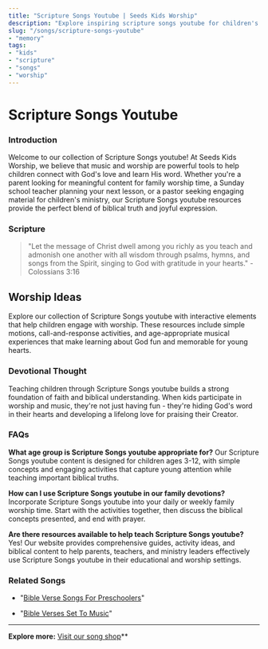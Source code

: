 ```yaml
---
title: "Scripture Songs Youtube | Seeds Kids Worship"
description: "Explore inspiring scripture songs youtube for children's worship and faith development. Biblical music resources for families and ministry."
slug: "/songs/scripture-songs-youtube"
- "memory"
tags:
- "kids"
- "scripture"
- "songs"
- "worship"
---
```


# Scripture Songs Youtube

### Introduction

Welcome to our collection of Scripture Songs youtube! At Seeds Kids Worship, we believe that music and worship are powerful tools to help children connect with God's love and learn His word. Whether you're a parent looking for meaningful content for family worship time, a Sunday school teacher planning your next lesson, or a pastor seeking engaging material for children's ministry, our Scripture Songs youtube resources provide the perfect blend of biblical truth and joyful expression.

### Scripture

> "Let the message of Christ dwell among you richly as you teach and admonish one another with all wisdom through psalms, hymns, and songs from the Spirit, singing to God with gratitude in your hearts." - Colossians 3:16

## Worship Ideas

Explore our collection of Scripture Songs youtube with interactive elements that help children engage with worship. These resources include simple motions, call-and-response activities, and age-appropriate musical experiences that make learning about God fun and memorable for young hearts.

### Devotional Thought

Teaching children through Scripture Songs youtube builds a strong foundation of faith and biblical understanding. When kids participate in worship and music, they're not just having fun - they're hiding God's word in their hearts and developing a lifelong love for praising their Creator.

### FAQs

**What age group is Scripture Songs youtube appropriate for?**
Our Scripture Songs youtube content is designed for children ages 3-12, with simple concepts and engaging activities that capture young attention while teaching important biblical truths.

**How can I use Scripture Songs youtube in our family devotions?**
Incorporate Scripture Songs youtube into your daily or weekly family worship time. Start with the activities together, then discuss the biblical concepts presented, and end with prayer.

**Are there resources available to help teach Scripture Songs youtube?**
Yes! Our website provides comprehensive guides, activity ideas, and biblical content to help parents, teachers, and ministry leaders effectively use Scripture Songs youtube in their educational and worship settings.

### Related Songs

- "[Bible Verse Songs For Preschoolers](/songs/bible-verse-songs-for-preschoolers/)"

- "[Bible Verses Set To Music](/songs/bible-verses-set-to-music/)"

---

**Explore more:** [Visit our song shop](https://seedskidsworship.com/shop)**

<!-- Schema Markup -->
<script type="application/ld+json">
{
  "@context": "https://schema.org",
  "@type": "MusicRecording",
  "name": "Scripture Songs Youtube",
  "byArtist": {
    "@type": "MusicGroup",
    "name": "Seeds Kids Worship"
  },
  "isFamilyFriendly": true,
  "url": "https://seedskidsworship.com/songs/scripture-songs-youtube/"
}
</script>